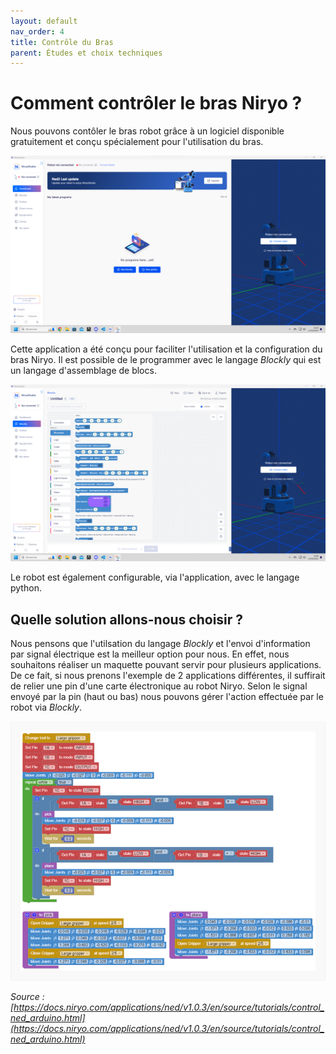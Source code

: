 ```yaml
---
layout: default
nav_order: 4
title: Contrôle du Bras
parent: Études et choix techniques
---
```


# Comment contrôler le bras Niryo ?

Nous pouvons contôler le bras robot grâce à un logiciel disponible gratuitement et conçu spécialement pour l'utilisation du bras.

![Capture d'écran de l'application Niryo](../images/capture_appli_niryo.png)


Cette application a été conçu pour faciliter l'utilisation et la configuration du bras Niryo.
Il est possible de le programmer avec le langage *Blockly* qui est un langage d'assemblage de blocs.

![Capture d'écran de l'application Niryo affichant le langage blockly](../images/blockly.png)

Le robot est également configurable, via l'application, avec le langage python.

## Quelle solution allons-nous choisir ?

Nous pensons que l'utilsation du langage *Blockly* et l'envoi d'information par signal électrique est la meilleur option pour nous.
En effet, nous souhaitons réaliser un maquette pouvant servir pour plusieurs applications. De ce fait, si nous prenons l'exemple de 2 applications différentes, il suffirait de relier une pin d'une carte électronique au robot Niryo. Selon le signal envoyé par la pin (haut ou bas) nous pouvons gérer l'action effectuée par le robot via *Blockly*.

![illustration controle niryo avec une carte électronique](../images/blockly_control_electronic.png)

*Source : [https://docs.niryo.com/applications/ned/v1.0.3/en/source/tutorials/control_ned_arduino.html](https://docs.niryo.com/applications/ned/v1.0.3/en/source/tutorials/control_ned_arduino.html)*

